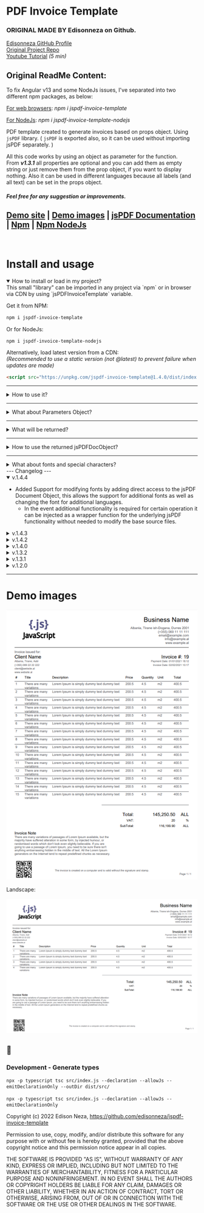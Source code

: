 
# PDF Invoice Template

### ORIGINAL MADE BY Edisonneza on Github.

[Edisonneza GitHub Profile](https://github.com/edisonneza)   
[Original Project Repo](https://github.com/edisonneza/jspdf-invoice-template/blob/main/README.md?plain=1)  
[Youtube Tutorial](https://www.youtube.com/watch?v=GbZa9s9Siss) <i>(5 min)</i>  



## Original ReadMe Content:
To fix Angular v13 and some NodeJs issues, I've separated into two different npm packages, as below:

[For web browsers](https://www.npmjs.com/package/jspdf-invoice-template):    <i>npm i jspdf-invoice-template</i>

[For NodeJs](https://www.npmjs.com/package/jspdf-invoice-template-nodejs):    <i>npm i jspdf-invoice-template-nodejs</i>


PDF template created to generate invoices based on props object. Using `jsPDF` library. ( `jsPDF` is exported also, so it can be used without importing jsPDF separately. )

All this code works by using an object as parameter for the function. <br/>
From <i><b>v1.3.1</b></i> all properties are optional and you can add them as empty string or just remove them from the prop object, if you want to display nothing. Also it can be used in different languages because all labels (and all text) can be set in the props object.

<h4><b><i>Feel free for any suggestion or improvements.</i></b></h4>

## [Demo site](https://edisonneza.github.io/jspdf-invoice-template) | [Demo images](#demo-images) | [jsPDF Documentation](http://raw.githack.com/MrRio/jsPDF/master/docs/) | [Npm](https://www.npmjs.com/package/jspdf-invoice-template) | [Npm NodeJs](https://www.npmjs.com/package/jspdf-invoice-template-nodejs) 
<br/>

# Install and usage
<details open>
<summary>How to install or load in my project?</summary>
This small "library" can be imported in any project via `npm` or in browser via CDN by using `jsPDFInvoiceTemplate` variable. 

Get it from NPM:

```sh
npm i jspdf-invoice-template
```
Or for NodeJs:
```sh
npm i jspdf-invoice-template-nodejs
```

Alternatively, load latest version from a CDN:<br/>
<i>(Recommended to use a static version (not @latest) to prevent failure when updates are made)</i>
```html
<script src="https://unpkg.com/jspdf-invoice-template@1.4.0/dist/index.js"></script>
```
</details>
<hr/>

<details>
<summary>How to use it?</summary>

## Usage

You're ready to start creating your invoice PDF document: 

```javascript
//by importing 
import jsPDFInvoiceTemplate from "jspdf-invoice-template";

//or directly in browser
jsPDFInvoiceTemplate.default( propsObject );


//you can either import the `OutputType` const or `jsPDF` class if you want to create another PDF from scratch (without using the template) 
import jsPDFInvoiceTemplate, { OutputType, jsPDF } from "jspdf-invoice-template";

//or directly in browser
const outputTypes = jsPDFInvoiceTemplate.OutputType;
const jsPDF = jsPDFInvoiceTemplate.jsPDF();

jsPDFInvoiceTemplate.default( propsObject );
```
</details>
<hr/>

<details>
<summary>What about Parameters Object?</summary>

## Parameters object

Just edit the props object and call the function, nothing more... 😊

```javascript
const pdfObject = jsPDFInvoiceTemplate(props); //returns number of pages created

//or in browser
var pdfObject = jsPDFInvoiceTemplate.default(props); //returns number of pages created

var props = {
    outputType: OutputType.Save,
    onJsPDFDocCreation?: (jsPDFDoc: jsPDF) => void, //Allows for additional configuration prior to writing among others, adds support for different languages and symbols
    returnJsPDFDocObject: true,
    fileName: "Invoice 2021",
    orientationLandscape: false,
    compress: true,
    logo: {
        src: "https://raw.githubusercontent.com/edisonneza/jspdf-invoice-template/demo/images/logo.png",
        type: 'PNG', //optional, when src= data:uri (nodejs case)
        width: 53.33, //aspect ratio = width/height
        height: 26.66,
        margin: {
            top: 0, //negative or positive num, from the current position
            left: 0 //negative or positive num, from the current position
        }
    },
    stamp: {
        inAllPages: true, //by default = false, just in the last page
        src: "https://raw.githubusercontent.com/edisonneza/jspdf-invoice-template/demo/images/qr_code.jpg",
        type: 'JPG', //optional, when src= data:uri (nodejs case)
        width: 20, //aspect ratio = width/height
        height: 20,
        margin: {
            top: 0, //negative or positive num, from the current position
            left: 0 //negative or positive num, from the current position
        }
    },
    business: {
        name: "Business Name",
        address: "Albania, Tirane ish-Dogana, Durres 2001",
        phone: "(+355) 069 11 11 111",
        email: "email@example.com",
        email_1: "info@example.al",
        website: "www.example.al",
    },
    contact: {
        label: "Invoice issued for:",
        name: "Client Name",
        address: "Albania, Tirane, Astir",
        phone: "(+355) 069 22 22 222",
        email: "client@website.al",
        otherInfo: "www.website.al",
    },
    invoice: {
        label: "Invoice #: ",
        num: 19,
        invDate: "Payment Date: 01/01/2021 18:12",
        invGenDate: "Invoice Date: 02/02/2021 10:17",
        headerBorder: false,
        tableBodyBorder: false,
        header: [
          {
            title: "#", 
            style: { 
              width: 10 
            } 
          }, 
          { 
            title: "Title",
            style: {
              width: 30
            } 
          }, 
          { 
            title: "Description",
            style: {
              width: 80
            } 
          }, 
          { title: "Price"},
          { title: "Quantity"},
          { title: "Unit"},
          { title: "Total"}
        ],
        table: Array.from(Array(10), (item, index)=>([
            index + 1,
            "There are many variations ",
            "Lorem Ipsum is simply dummy text dummy text ",
            200.5,
            4.5,
            "m2",
            400.5
        ])),
        additionalRows: [{
            col1: 'Total:',
            col2: '145,250.50',
            col3: 'ALL',
            style: {
                fontSize: 14 //optional, default 12
            }
        },
        {
            col1: 'VAT:',
            col2: '20',
            col3: '%',
            style: {
                fontSize: 10 //optional, default 12
            }
        },
        {
            col1: 'SubTotal:',
            col2: '116,199.90',
            col3: 'ALL',
            style: {
                fontSize: 10 //optional, default 12
            }
        }],
        invDescLabel: "Invoice Note",
        invDesc: "There are many variations of passages of Lorem Ipsum available, but the majority have suffered alteration in some form, by injected humour, or randomised words which don't look even slightly believable. If you are going to use a passage of Lorem Ipsum, you need to be sure there isn't anything embarrassing hidden in the middle of text. All the Lorem Ipsum generators on the Internet tend to repeat predefined chunks as necessary.",
    },
    footer: {
        text: "The invoice is created on a computer and is valid without the signature and stamp.",
    },
    pageEnable: true,
    pageLabel: "Page ",
};
```
</details>
<hr/>

<details>
<summary>What will be returned?</summary>
The return object depends on parameters object. See the code below:

```typescript
{
    pagesNumber: number, // (always) - number of pages
    jsPDFDocObject: jsPDF, // if (returnJsPDFDocObject: true) - the doc already created. You can use it to add new content, new  pages.
    blob: Blob, // if (outputType: 'blob') - returns the created pdf file as a Blob object. So you can upload and save it to your server. (Idea from a comment on Twitter)
    dataUriString: string, // if (outputType: 'datauristring')
    arrayBuffer: ArrayBuffer // if (outputType: 'arraybuffer')
}

//store it to a variable and use it wherever you want
var pdfCreated = jsPDFInvoiceTemplate.default({ ...parameters });
var blob = pdfCreated.blob;
//...
var pagesNum = pdfCreated.pagesNumber;
var pdfObject = pdfCreated.jsPDFDocObject;
```
</details>
<hr/>

<details>
<summary>How to use the returned jsPDFDocObject?</summary>

```typescript
//example: create a PDF using the template
var pdfCreated = jsPDFInvoiceTemplate.default({ ...parameters });

//add new page or new content -> see jsPDF documentation
pdfCreated.jsPDFDocObject.addPage();
pdfCreated.jsPDFDocObject.text("Test text", 10, 50);
//...

pdfCreated.jsPDFDocObject.save(); //or .output('<outputTypeHere>');
```
</details>

<hr/>

<details>

<summary>What about fonts and special characters?</summary>
You can use the `onJsPDFDocCreation` property arrow function to hook into configuring the jsPDF functionality as soon as it's initialized.


Allowing the support of multiple languages and currencies for your invoice as outlined in [jsPDF documentation](https://rawgit.com/MrRio/jsPDF/master/docs/):
> Use of Unicode Characters / UTF-8:
The 14 standard fonts in PDF are limited to the ASCII-codepage. If you want to use UTF-8 you have to integrate a custom font, which provides the needed glyphs. 

<b>Example Usage:</b>

```typescript
jsPDFInvoiceTemplate({
  //https://github.com/edisonneza/jspdf-invoice-template/issues/20#issuecomment-1859975854
  onJsPDFDocCreation: (doc: jsPDF) => {
      //var font = "...";
      doc.addFileToVFS('LiberationSans-Regular-normal.ttf', font);
      doc.addFont('LiberationSans-Regular-normal.ttf', 'LiberationSans-Regular', 'normal');
      doc.setFont('LiberationSans-Regular');
      
  },
});
```
</details>

<summary>--- Changelog ---</summary>

<details open>
<summary>v.1.4.4</summary>

  * Added Support for modifying fonts by adding direct access to the jsPDF Document Object, this allows the support for additional fonts as well as changing the font for additional languages.
    - In the event additional functionality is required for certain operation it can be injected as a wrapper function for the underlying jsPDF functionality without needed to modify the base source files.
</details>
<details>
<summary>v.1.4.3</summary>

  * Dynamic rows at the end of the table (total, vat, subtotal etc)
  * Added stamp image at the left bottom of the page (image as a qr code)
</details>

<details>
<summary>v.1.4.2</summary>

  * Separated Nodejs and Web based, into two packages
  * Fixed Image and Blob type (for Nodejs)
</details>

<details>
<summary>v.1.4.0</summary>

  * Added compress option
  * Added custom column style (width) - (FYI: Width-> portrait: 210; landscape: 297)
</details>

<details>
<summary>v.1.3.2</summary>

  * Fixed package entry point
</details>
<details>
<summary>v.1.3.1</summary>

  * Added feature to add or remove columns 
  * Dynamic height in all columns
</details>

<details>
<summary>v.1.2.0</summary>

  * Added returnJsPDFDocObject prop
  * Added support for returning different outputs based on output type prop
  * All parameter object properties are now OPTIONAL
  * Return jspdf doc object, so now can be added new content or edited the pdf file and output it in all types that jsPDF library supports. 
</details>

</details>
<hr/>

# Demo images
![portrait version](https://raw.githubusercontent.com/edisonneza/jspdf-invoice-template/demo/images/portrait_mode.PNG)

Landscape:

![portrait version](https://raw.githubusercontent.com/edisonneza/jspdf-invoice-template/demo/images/landscape_mode.PNG)


## 👋


### Development - Generate types
```
npx -p typescript tsc src/index.js --declaration --allowJs --emitDeclarationOnly --outDir dist/src/

npx -p typescript tsc src/index.js --declaration --allowJs --emitDeclarationOnly 
```

Copyright
(c) 2022 Edison Neza, https://github.com/edisonneza/jspdf-invoice-template

Permission to use, copy, modify, and/or distribute this software for any purpose with or without fee is hereby granted, provided that the above copyright notice and this permission notice appear in all copies.

THE SOFTWARE IS PROVIDED "AS IS", WITHOUT WARRANTY OF ANY KIND,
EXPRESS OR IMPLIED, INCLUDING BUT NOT LIMITED TO THE WARRANTIES OF
MERCHANTABILITY, FITNESS FOR A PARTICULAR PURPOSE AND
NONINFRINGEMENT. IN NO EVENT SHALL THE AUTHORS OR COPYRIGHT HOLDERS BE
LIABLE FOR ANY CLAIM, DAMAGES OR OTHER LIABILITY, WHETHER IN AN ACTION
OF CONTRACT, TORT OR OTHERWISE, ARISING FROM, OUT OF OR IN CONNECTION
WITH THE SOFTWARE OR THE USE OR OTHER DEALINGS IN THE SOFTWARE.